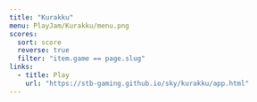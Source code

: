 ```yaml
---
title: "Kurakku"
menu: PlayJam/Kurakku/menu.png
scores:
  sort: score
  reverse: true
  filter: "item.game == page.slug"
links:
  - title: Play
    url: "https://stb-gaming.github.io/sky/kurakku/app.html"
---
```

